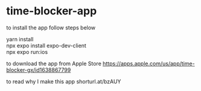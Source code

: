 # time-blocker-app
to install the app follow steps below

yarn install<br>
npx expo install expo-dev-client<br>
npx expo run:ios

to download the app from Apple Store
https://apps.apple.com/us/app/time-blocker-gx/id1638867799

to read why I make this app
shorturl.at/bzAUY
